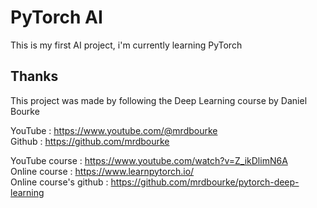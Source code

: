 # PyTorch AI

This is my first AI project, i'm currently learning PyTorch

## Thanks

This project was made by following the Deep Learning course by Daniel Bourke

YouTube : https://www.youtube.com/@mrdbourke </br>
Github : https://github.com/mrdbourke 

YouTube course : https://www.youtube.com/watch?v=Z_ikDlimN6A </br>
Online course : https://www.learnpytorch.io/ </br>
Online course's github : https://github.com/mrdbourke/pytorch-deep-learning </br>


